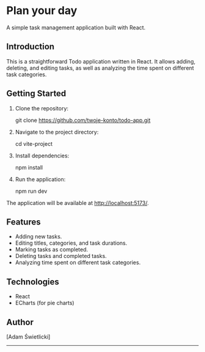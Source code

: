 # Plan your day

A simple task management application built with React.


## Introduction

This is a straightforward Todo application written in React. It allows adding, deleting, and editing tasks, as well as analyzing the time spent on different task categories.

## Getting Started

1. Clone the repository:


    git clone https://github.com/twoje-konto/todo-app.git

2. Navigate to the project directory:

   
    cd vite-project
    

3. Install dependencies:


    npm install


4. Run the application:

    
    npm run dev


The application will be available at [http://localhost:5173/](http://localhost:5173/).

## Features

- Adding new tasks.
- Editing titles, categories, and task durations.
- Marking tasks as completed.
- Deleting tasks and completed tasks.
- Analyzing time spent on different task categories.

## Technologies

- React
- ECharts (for pie charts)

## Author

[Adam Świetlicki]

---
